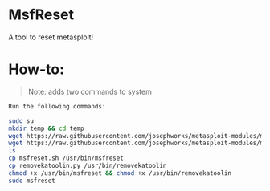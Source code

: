 # MsfReset

A tool to reset metasploit!

# How-to:

> Note: adds two commands to system

```sh
Run the following commands:

sudo su
mkdir temp && cd temp
wget https://raw.githubusercontent.com/josephworks/metasploit-modules/master/msfreset/msfreset.sh
wget https://raw.githubusercontent.com/josephworks/metasploit-modules/master/msfreset/removekatoolin.py
ls
cp msfreset.sh /usr/bin/msfreset
cp removekatoolin.py /usr/bin/removekatoolin
chmod +x /usr/bin/msfreset && chmod +x /usr/bin/removekatoolin
sudo msfreset
```
